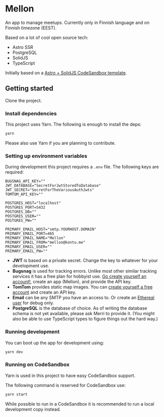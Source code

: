 # Mellon

An app to manage meetups. Currently only in Finnish language and on Finnish timezone (EEST).

Based on a lot of cool open source tech:

-   Astro SSR
-   PostgreSQL
-   SolidJS
-   TypeScript

Initially based on a [Astro + SolidJS CodeSandbox template](https://github.com/Merri/codesandbox-astro-solidjs-playground).

## Getting started

Clone the project.

### Install dependencies

This project uses Yarn. The following is enough to install the deps:

```bash
yarn
```

Please also use Yarn if you are planning to contribute.

### Setting up environment variables

During development this project requires a `.env` file. The following keys are required:

```env
BUGSNAG_API_KEY=""
JWT_DATABASE="SecretForJwtStoredToDatabase"
JWT_SECRET="SecretForTheVariousAuthJwts"
TOMTOM_API_KEY=""

POSTGRES_HOST="localhost"
POSTGRES_PORT=5432
POSTGRES_DB=""
POSTGRES_USER=""
POSTGRES_PW=""

PRIMARY_EMAIL_HOST="smtp.YOURHOST.DOMAIN"
PRIMARY_EMAIL_PORT=465
PRIMARY_EMAIL_NAME="Mellon"
PRIMARY_EMAIL_FROM="mellon@kontu.me"
PRIMARY_EMAIL_USER=""
PRIMARY_EMAIL_PW=""
```

-   **JWT** is based on a private secret. Change the key to whatever for your development use.
-   **Bugsnag** is used for tracking errors. Unlike most other similar tracking services it has a free plan for hobbyist
    use. [Go create yourself an account!](https://www.bugsnag.com/), create an app (Mellon), and provide the API key.
-   **TomTom** provides static map images. You can [create yourself a free account](https://developer.tomtom.com/) and
    create an API key.
-   **Email** can be any SMTP you have an access to. Or create an [Ethereal user](https://ethereal.email/) for debug
    only.
-   **PostgreSQL** is the database of choice. As of writing the database schema is not yet available, please ask Merri
    to provide it. (You might also be able to use TypeScript types to figure things out the hard way.)

### Running development

You can boot up the app for development using:

```bash
yarn dev
```

### Running on CodeSandbox

Yarn is used in this project to have easy CodeSandbox support.

The following command is reserved for CodeSandbox use:

```bash
yarn start
```

While possible to run in a CodeSandbox it is recommended to run a local development copy instead.
